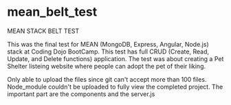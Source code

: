 # mean_belt_test
MEAN STACK BELT TEST

This was the final test for MEAN (MongoDB, Express, Angular, Node.js) stack at Coding Dojo BootCamp.
This test has full CRUD (Create, Read, Update, and Delete functions) application.
The test was about creating a Pet Shelter listeing website where people can adopt the pet of their liking.

Only able to  upload the files since git can't accept more than 100 files. Node_module couldn't be uploaded to fully view the completed project. The important part are the components and the server.js
